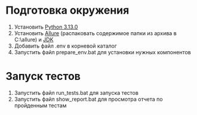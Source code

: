# Подготовка окружения
1. Установить [Python 3.13.0](https://www.python.org/ftp/python/3.13.0/python-3.13.0-amd64.exe)
2. Установить [Allure](https://github.com/allure-framework/allure2/releases/download/2.32.0/allure-2.32.0.zip) (распаковать содержимое папки из архива в C:\allure) и [JDK](https://download.oracle.com/java/21/latest/jdk-21_windows-x64_bin.exe)
3. Добавить файл .env в корневой каталог
4. Запустить файл prepare_env.bat для установки нужных компонентов
# Запуск тестов
1. Запустить файл run_tests.bat для запуска тестов
2. Запустить файл show_report.bat для просмотра отчета по пройденным тестам
